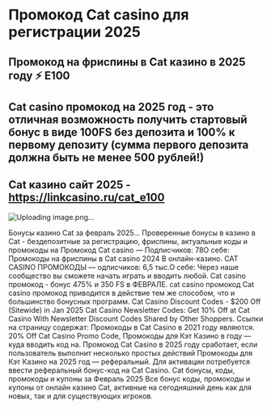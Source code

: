 # Промокод Cat casino для регистрации 2025

## Промокод  на фриспины в Cat казино в 2025 году ⚡️ E100

## Cat casino промокод на 2025 год - это отличная возможность получить стартовый бонус в виде 100FS без депозита и 100% к первому депозиту (сумма первого депозита должна быть не менее 500 рублей!)


## Cat казино сайт 2025 - https://linkcasino.ru/cat_e100

![Uploading image.png…]()


Бонусы казино Cat за февраль 2025... Проверенные бонусы в казино в Cat - бездепозитные за регистрацию, фриспины, актуальные коды и промокоды на Промокод Cat casino — Подписчиков: 78О себе: Промокоды на фриспины в Cat casino 2024 В онлайн-казино. CAT CASINO ПРОМОКОДЫ — одписчиков: 6,5 тыс.О себе: Через наше сообщество вы сможете начать играть и вводить любой. Cat casino промокод - бонус 475% и 350 FS в ФЕВРАЛЕ. сat casino промокод Cat casino промокод приводится в действие тем же способом, что и большинство бонусных программ.
Cat Casino Discount Codes - $200 Off (Sitewide) in Jan 2025 Cat Casino Newsletter Codes: Get 10% Off at Cat Casino With Newsletter Discount Codes Shared by Other Shoppers. Ссылки на страницу содержат: Промокоды в Cat Casino в 2021 году являются. 20% Off Cat Casino Promo Code, Промокоды для Кэт Казино в году ― куда вводить код на. Промокод Cat Casino в 2025 году сработает, если пользователь выполнит несколько простых действий Промокоды для Кэт Казино на 2025 год — реферальный. Для активации потребуется ввести реферальный бонус-код на Cat Casino. Cat бонусы, коды, промокоды и купоны за Февраль 2025 Все бонус коды, промокоды и купоны от онлайн казино Cat, активные на сегодняшний день как для новых, так и для существующих игроков.
